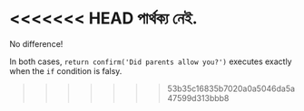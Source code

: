 <<<<<<< HEAD
পার্থক্য নেই.
=======
No difference!

In both cases, `return confirm('Did parents allow you?')` executes exactly when the `if` condition is falsy.
>>>>>>> 53b35c16835b7020a0a5046da5a47599d313bbb8
